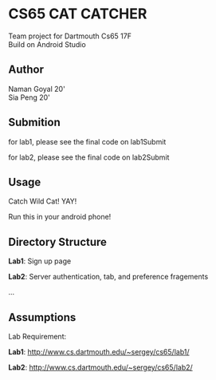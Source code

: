 # CS65 CAT CATCHER

Team project for Dartmouth Cs65 17F <br>
Build on Android Studio

## Author
Naman Goyal 20'<br>
Sia Peng 20'

## Submition

for lab1, please see the final code on lab1Submit

for lab2, please see the final code on lab2Submit


## Usage

Catch Wild Cat! YAY! 

Run this in your android phone!

## Directory Structure

**Lab1**: Sign up page

**Lab2**: Server authentication, tab, and preference fragements

...

## Assumptions
Lab Requirement:

**Lab1**: http://www.cs.dartmouth.edu/~sergey/cs65/lab1/

**Lab2**: http://www.cs.dartmouth.edu/~sergey/cs65/lab2/

